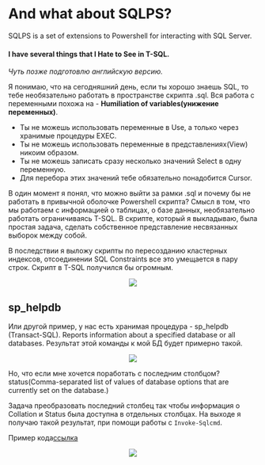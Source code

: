 # And what about SQLPS?
SQLPS is a set of extensions to Powershell for interacting with SQL Server.
#### I have several things that I Hate to See in T-SQL.
*Чуть позже подготовлю английскую версию.*

Я понимаю, что на сегодняшний день, если ты хорошо знаешь SQL, то тебе необязательно работать в пространстве скрипта .sql.
Вся работа с переменными похожа на - **Humiliation of variables(унижение переменных)**.
- Ты не можешь использовать переменные в Use, а только через хранимые процедуры EXEC.
- Ты не можешь использовать переменные в представлениях(View) никоим образом.
- Ты не можешь записать сразу несколько значений Select в одну переменную.
- Для перебора этих значений тебе обязательно понадобится Cursor.

В один момент я понял, что можно выйти за рамки .sql и почему бы не работать в привычной оболочке Powershell скрипта?
Смысл в том, что мы работаем с информацией о таблицах, о базе данных, необязательно работать ограничиваясь T-SQL.
В скрипте, который я выкладываю, была простая задача, сделать собственное представление несвязанных выборок между собой.

В последствии я выложу скрипты по пересозданию кластерных индексов, отсоединении SQL Constraints все это умещается в пару строк.
Скрипт в T-SQL получился бы огромным.

<p align="center">
<img src="http://image.prntscr.com/image/b5f6ed52e2c844d8b8ce3f3155a33824.png">
</p>

## sp_helpdb
Или другой пример, у нас есть хранимая процедура - sp_helpdb (Transact-SQL). Reports information about a specified database or all databases. 
Результат этой команды к мой БД будет примерно такой.
<p align="center">
<img src="http://image.prntscr.com/image/cde5ac86aa274481baf8ad33724032e1.png">
</p>
Но, что если мне хочется поработать с последним столбцом? status(Comma-separated list of values of database options that are currently set on the database.)

Задача преобразовать последний столбец так чтобы информация о Collation и Status была доступна в отдельных столбцах.
На выходе я получаю такой результат, при помощи работы с `Invoke-Sqlcmd`.

Пример кода[ссылка](https://github.com/dalred/Mystruggle/blob/Pshellish/Invoke/sp_helpdb)

<p align="center">
<img src="http://image.prntscr.com/image/1659f1d9d9d947ed9a891e5be33c4962.png">
</p>
